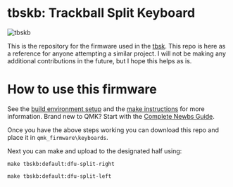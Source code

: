 # tbskb: Trackball Split Keyboard

![tbskb](https://dylanthrush.com/image/https%3A%2F%2Fs3-us-west-2.amazonaws.com%2Fsecure.notion-static.com%2F622b27fe-97e4-4e11-96f6-2518c6bf0f85%2FAR_05694.jpg?table=block&id=3f116c58-3201-41d0-83f5-e956424e39d9&spaceId=0300d8ef-5be1-45c4-9977-2409a805718d&width=2000&userId=&cache=v2)

This is the repository for the firmware used in the [tbsk](https://dylanthrush.com/TBSK-a4ad0d327c9d4cd4b084e54ac9fb8fc8). This repo is here as a reference for anyone attempting a similar project. I will not be making any additional contributions in the future, but I hope this helps as is.

# How to use this firmware
See the [build environment setup](https://docs.qmk.fm/#/getting_started_build_tools) and the [make instructions](https://docs.qmk.fm/#/getting_started_make_guide) for more information. Brand new to QMK? Start with the [Complete Newbs Guide](https://docs.qmk.fm/#/newbs).

Once you have the above steps working you can download this repo and place it in `qmk_firmware\keyboards`.

Next you can make and upload to the designated half using:

`make tbskb:default:dfu-split-right`

`make tbskb:default:dfu-split-left`
